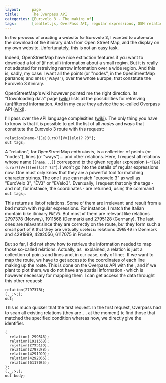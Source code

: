 ```yaml
---
layout:     page
title:      The Overpass API
categories: [Eurovelo 3 - The making of]
tags:       [leaflet.js, OverPass API, regular expressions, OSM relations, OpenStreetMap]
---
```


In the process of creating a website for Eurovelo 3, I wanted to automate the download of the itinirary data from Open Street Map, and the display on my own website. Unfortunately, this is not an easy task.

Indeed, OpenStreetMap have nice extraction features if you want to download a lot of (if not all) information about a small region. But it is really not adapted for retreiving narrow information over a wide region. And this is, sadly, my case: I want all the points (or "nodes", in the OpenStreetMap parlance) and lines ("ways"), over the whole Europe, that constitute the Eurovelo 3 itinirary.

OpenStreetMap's wiki however pointed me the right direction. Its "Downloading data" page (<a href="http://wiki.openstreetmap.org/wiki/Downloading_data">wiki</a>) lists all the possibilities for retreiving (un)filtered information. And in my case they advice the so-called Overpass API (<a href="http://wiki.openstreetmap.org/wiki/Overpass_API">wiki</a>).

I'll pass over the API language complexities (<a href="http://wiki.openstreetmap.org/wiki/Overpass_API/Language_Guide">wiki</a>). The only thing you have to know is that it is possible to get the list of all <em>nodes</em> and <em>ways</em> that constitute the Eurovelo 3 route with this request:

    relation[name~"[Ee](uro)?[Vv](elo)? ?3"];
    out tags;

 A "relation", for OpenStreetMap enthusiasts, is a collection of points (or "nodes"), lines (or "ways")... and other relations. Here, I request all relations whose name (`[name...]`) correspond to the given regular expression (`~"[Ee](uro)?[Vv]([eé]lo)? ?3"`). I won't go into the details of regular expressions now. One must only know that they are a powerful tool for matching character strings. The one I use can match "eurovelo 3" as well as "EuroVelo 3", "EV3" or "EVelo3". Eventually, I request that only the tags - and not, for instance, the coordinates - are returned, using the command `out tags;`.

 This returns a list of relations. Some of them are irrelevant, and result from a bad match with regular expressions. For instance, I match the Italian montain bike itinirary `PNEV3`. But most of them are relevant like relations 2797378 (Norway), 1911568 (Denmark) and 2795128 (Germany). The last ones are relavant since they are correctly on the route, but they form such a small part of it that they are virtually useless: relations 299546 in Denmark and 4291999, 4292056, 6117075 in France.

 <p id='map' class='wide'></p>

 But so far, I did not show how to retrieve the information needed to map those so-called relations. Actually, as I explained, a relation is just a collection of points and lines and, in our case, only of lines. If we want to map the route, we have to get access to the coordinates of each line making up the route. This is done on the Overpass API with the , and if we plant to plot them, we do not have any spatial information - which is however necessary for mapping them! I can get access the data throught this other request:

    relation(2797378);
    (._;>;);
    out;

This is much quicker that the first request. In the first request, Overpass had to scan all existing relations (they are .... at the moment) to find those that matched the specified condition whereas now, we directly give the identifier.

    (
      relation( 299546);
      relation(1911568);
      relation(2795128);
      relation(2797378);
      relation(4291999);
      relation(4292056);
      relation(6117075);
    );
    (._;>;);
    out body;

<script>
    
  // SETTING ---------------------------------------------------------------
  var map = L.map('map', {
    minZoom: 3,
    touchZoom: false,
    scrollWheelZoom: false,
    center: [56, 12],
    zoom: 3
  })
  var relations = {};

  // chose a 'known provider' from there: http://leaflet-extras.github.io/leaflet-providers/preview/
  L.tileLayer('http://server.arcgisonline.com/ArcGIS/rest/services/World_Topo_Map/MapServer/tile/{z}/{y}/{x}', {
    attribution: 'Tiles &copy'
  }).addTo(map);

  $.getJSON("/data/2016-04-22-overpass-API-filtered.geojson", function(data) {
    console.log(data);
    L.geoJson(data, {
      onEachFeature: function (feature, layer) {
        var relation = feature.properties['@relations'][0].rel;
        if(relation in relations){
          relations[relation].addLayer(layer);
        } else {
          relations[relation] = new L.layerGroup();
          relations[relation].addLayer(layer);
        }
      }
    });

    for(relation in relations){
      relations[relation].addTo(map);
    }

    L.control.layers({}, relations, {collapsed: false}).addTo(map);

  });
 </script>